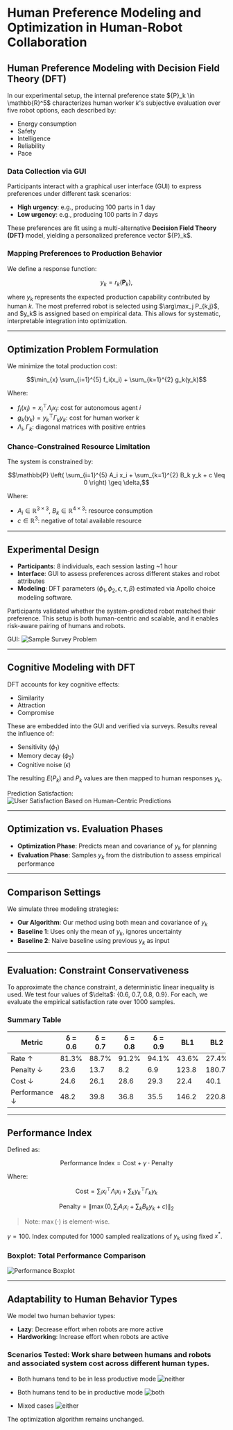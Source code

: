 # Human Preference Modeling and Optimization in Human-Robot Collaboration

## Human Preference Modeling with Decision Field Theory (DFT)

In our experimental setup, the internal preference state \${P}\_k \in \mathbb{R}^5\$ characterizes human worker $k$'s subjective evaluation over five robot options, each described by:

* Energy consumption
* Safety
* Intelligence
* Reliability
* Pace

### Data Collection via GUI

Participants interact with a graphical user interface (GUI) to express preferences under different task scenarios:

* **High urgency**: e.g., producing 100 parts in 1 day
* **Low urgency**: e.g., producing 100 parts in 7 days

These preferences are fit using a multi-alternative **Decision Field Theory (DFT)** model, yielding a personalized preference vector \${P}\_k\$.

### Mapping Preferences to Production Behavior

We define a response function:

```math
y_k = r_k(\boldsymbol{P}_k),
```

where $y_k$ represents the expected production capability contributed by human $k$. The most preferred robot is selected using \$\arg\max\_j P\_{k,j}\$, and \$y\_k\$ is assigned based on empirical data. This allows for systematic, interpretable integration into optimization.

---

## Optimization Problem Formulation

We minimize the total production cost:

```math
\min_{x} \sum_{i=1}^{5} f_i(x_i) + \sum_{k=1}^{2} g_k(y_k)
```

Where:

* $f_i(x_i) = x_i^\top \Lambda_i x_i$: cost for autonomous agent $i$
* $g_k(y_k) = y_k^\top \Gamma_k y_k$: cost for human worker $k$
* $\Lambda_i, \Gamma_k$: diagonal matrices with positive entries

### Chance-Constrained Resource Limitation

The system is constrained by:

```math
\mathbb{P} \left( \sum_{i=1}^{5} A_i x_i + \sum_{k=1}^{2} B_k y_k + c \leq 0 \right) \geq \delta,
```

Where:

* $A_i\in\mathbb{R}^{3 \times 3}$, $B_k \in \mathbb{R}^{4 \times 3}$: resource consumption
* $c \in \mathbb{R}^3$: negative of total available resource

---

## Experimental Design

* **Participants**: 8 individuals, each session lasting \~1 hour
* **Interface**: GUI to assess preferences across different stakes and robot attributes
* **Modeling**: DFT parameters ($\phi_1,\phi_2,\epsilon,\tau,\beta$) estimated via Apollo choice modeling software.

Participants validated whether the system-predicted robot matched their preference. This setup is both human-centric and scalable, and it enables risk-aware pairing of humans and robots.

GUI:
![Sample Survey Problem](https://github.com/user-attachments/assets/c7b1d31d-744e-4be8-8109-b1cf687ac4bd)

---
## Cognitive Modeling with DFT

DFT accounts for key cognitive effects:

* Similarity
* Attraction
* Compromise

These are embedded into the GUI and verified via surveys. Results reveal the influence of:

* Sensitivity ($\phi_1$)
* Memory decay ($\phi_2$)
* Cognitive noise ($\epsilon$)

The resulting $E(P_k)$ and $P_k$ values are then mapped to human responses $y_k$.

Prediction Satisfaction:
![User Satisfaction Based on Human-Centric Predictions](https://github.com/user-attachments/assets/4443ffa5-e9d8-4b57-9325-a0d7ff86375d)

---

## Optimization vs. Evaluation Phases

* **Optimization Phase**: Predicts mean and covariance of $y_k$ for planning
* **Evaluation Phase**: Samples $y_k$ from the distribution to assess empirical performance

---

## Comparison Settings

We simulate three modeling strategies:

* **Our Algorithm**: Our method using both mean and covariance of $y_k$
* **Baseline 1**: Uses only the mean of $y_k$, ignores uncertainty
* **Baseline 2**: Naive baseline using previous $y_k$ as input

---

## Evaluation: Constraint Conservativeness

To approximate the chance constraint, a deterministic linear inequality is used. We test four values of \$\delta\$: {0.6, 0.7, 0.8, 0.9}. For each, we evaluate the empirical satisfaction rate over 1000 samples.

### Summary Table

| Metric        | δ = 0.6 | δ = 0.7 | δ = 0.8 | δ = 0.9 | BL1   | BL2   |
| ------------- | ------- | ------- | ------- | ------- | ----- | ----- |
| Rate ↑        | 81.3%   | 88.7%   | 91.2%   | 94.1%   | 43.6% | 27.4% |
| Penalty ↓     | 23.6    | 13.7    | 8.2     | 6.9     | 123.8 | 180.7 |
| Cost ↓        | 24.6    | 26.1    | 28.6    | 29.3    | 22.4  | 40.1  |
| Performance ↓ | 48.2    | 39.8    | 36.8    | 35.5    | 146.2 | 220.8 |

---

## Performance Index

Defined as:

```math
\text{Performance Index} = \text{Cost} + \gamma \cdot \text{Penalty}
```

Where:

```math
\text{Cost} = \sum_i x_i^\top \Lambda_i x_i + \sum_k y_k^\top \Gamma_k y_k
```

```math
\text{Penalty} = \left\| \max \left( 0, \sum_i A_i x_i + \sum_k B_k y_k + c \right) \right\|_2
```

> Note: $\max(\cdot)$ is element-wise.

$\gamma = 100$. Index computed for 1000 sampled realizations of $y_k$ using fixed $x^*$.

### Boxplot: Total Performance Comparison

![Performance Boxplot](fig/performance_boxplot.png)


---

## Adaptability to Human Behavior Types

We model two human behavior types:

* **Lazy**: Decrease effort when robots are more active
* **Hardworking**: Increase effort when robots are active

### Scenarios Tested: Work share between humans and robots and associated system cost across different human types.

* Both humans tend to be in less productive mode
  ![neither](https://github.com/user-attachments/assets/51060c89-2082-4f47-90c0-1a2f918782d5)

* Both humans tend to be in productive mode
  ![both](https://github.com/user-attachments/assets/d13951ab-8b38-41c5-b51d-e5401f7c07b7)

* Mixed cases 
![either](https://github.com/user-attachments/assets/31ab517a-3577-42ea-ac7a-834ad900ccdb)

The optimization algorithm remains unchanged.

